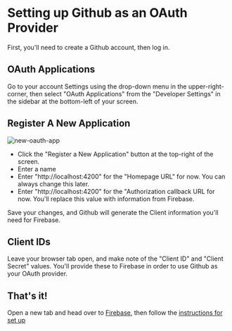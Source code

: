 # Setting up Github as an OAuth Provider

First, you'll need to create a Github account, then log in.

## OAuth Applications

Go to your account Settings using the drop-down menu in the upper-right-corner, then select "OAuth Applications" from the "Developer Settings" in the sidebar at the bottom-left of your screen.

## Register A New Application

![new-oauth-app](http://res.cloudinary.com/alsoicode/image/upload/v1494076080/github/osu-todos/github-oauth-create-app.jpg)

- Click the "Register a New Application" button at the top-right of the screen.
- Enter a name
- Enter "http://localhost:4200" for the "Homepage URL" for now. You can always change this later.
- Enter "http://localhost:4200" for the "Authorization callback URL for now. You'll replace this value with information from Firebase.

Save your changes, and Github will generate the Client information you'll need for Firebase.

## Client IDs

Leave your browser tab open, and make note of the "Client ID" and "Client Secret" values. You'll provide these to Firebase in order to use Github as your OAuth provider.

## That's it!

Open a new tab and head over to [Firebase](https://firebase.google.com), then follow the [instructions for set up](./firebase.md)
